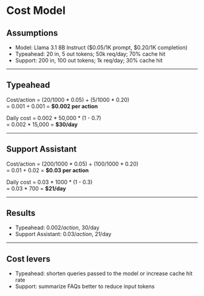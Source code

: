 # Cost Model

## Assumptions
- Model: Llama 3.1 8B Instruct ($0.05/1K prompt, $0.20/1K completion)
- Typeahead: 20 in, 5 out tokens; 50k req/day; 70% cache hit
- Support: 200 in, 100 out tokens; 1k req/day; 30% cache hit

---

## Typeahead
Cost/action = (20/1000 * 0.05) + (5/1000 * 0.20)  
= 0.001 + 0.001 = **$0.002 per action**  

Daily cost = 0.002 * 50,000 * (1 - 0.7)  
= 0.002 * 15,000 = **$30/day**

---

## Support Assistant
Cost/action = (200/1000 * 0.05) + (100/1000 * 0.20)  
= 0.01 + 0.02 = **$0.03 per action**  

Daily cost = 0.03 * 1000 * (1 - 0.3)  
= 0.03 * 700 = **$21/day**

---

## Results
- Typeahead: $0.002/action, ~$30/day
- Support Assistant: $0.03/action, ~$21/day

---

## Cost levers
- Typeahead: shorten queries passed to the model or increase cache hit rate
- Support: summarize FAQs better to reduce input tokens
